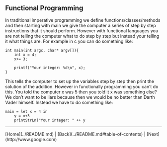 Functional Programming
----------------------

In traditional imperative programming we define functions/classes/methods and then starting with main we give the computer a series of step by step instructions that it should perform. However with functional languages you are not telling the computer what to do step by step but instead your telling it what things are. For example in c you can do something like:  

    int main(int argc, char* argv[]){
        int x = 4;
        x+= 3;

        printf("Your integer: %d\n", x);
    }


This tells the computer to set up the variables step by step then print the solution of the addition. However in functionally programming you can’t do this. You told the computer x was 5 then you told it x was something else? We don’t want to be liars because then we would be no better than Darth Vader himself. Instead we have to do something like:  


    main = let x = 4 in
        y = x+3
        printStrLn("Your integer: " ++ y



<!---
At the bottom of every page we need a next and previous button 
-->

<hr>
[Home](../README.md) | [Back](../README.md#table-of-contents) | [Next](http://www.google.com)

